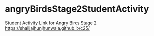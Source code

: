 # angryBirdsStage2StudentActivity
Student Activity Link for Angry Birds Stage 2
 https://shailjajhunjhunwala.github.io/c25/
